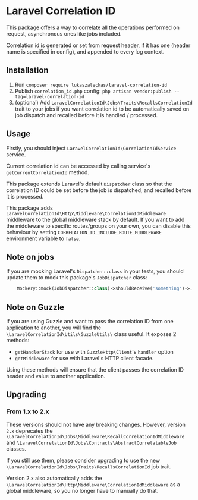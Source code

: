 # Laravel Correlation ID

This package offers a way to correlate all the operations performed on request, asynchronous
ones like jobs included.

Correlation id is generated or set from request header, if it has one (header name is
specified in config), and appended to every log context.

## Installation

1. Run `composer require lukaszaleckas/laravel-correlation-id`
2. Publish `correlation_id.php` config: `php artisan vendor:publish --tag=laravel-correlation-id`
3. (optional) Add `LaravelCorrelationId\Jobs\Traits\RecallsCorrelationId` trait to your jobs
if you want correlation id to be automatically saved on job dispatch and recalled before
it is handled / processed.

## Usage

Firstly, you should inject `LaravelCorrelationId\CorrelationIdService` service.

Current correlation id can be accessed by calling service's `getCurrentCorrelationId` method.

This package extends Laravel's default `Dispatcher` class so that the correlation ID could be set before the job is dispatched, and recalled before it is processed.

This package adds `LaravelCorrelationId\Http\Middleware\CorrelationIdMiddleware` middleware to the global middleware stack by default.
If you want to add the middleware to specific routes/groups on your own, you can disable this behaviour by setting `CORRELATION_ID_INCLUDE_ROUTE_MIDDLEWARE` environment variable to `false`.

## Note on jobs

If you are mocking Laravel's `Dispatcher::class` in your tests, you should update them
to mock this package's `JobDispatcher` class:

```php
    Mockery::mock(JobDispatcher::class)->shouldReceive('something')->...
```

## Note on Guzzle

If you are using Guzzle and want to pass the correlation ID from one application to another, you will find the `\LaravelCorrelationId\Utils\GuzzleUtils\` class useful.
It exposes 2 methods:
* `getHandlerStack` for use with `GuzzleHttp\Client`'s `handler` option
* `getMiddleware` for use with Laravel's HTTP client facade.

Using these methods will ensure that the client passes the correlation ID header and value to another application.

## Upgrading

### From 1.x to 2.x

These versions should not have any breaking changes.
However, version `2.x` deprecates the `\LaravelCorrelationId\Jobs\Middleware\RecallCorrelationIdMiddleware` and `\LaravelCorrelationId\Jobs\Contracts\AbstractCorrelatableJob` classes.

If you still use them, please consider upgrading to use the new `\LaravelCorrelationId\Jobs\Traits\RecallsCorrelationId` job trait.

Version 2.x also automatically adds the `\LaravelCorrelationId\Http\Middleware\CorrelationIdMiddleware` as a global middleware, so you no longer have to manually do that.
